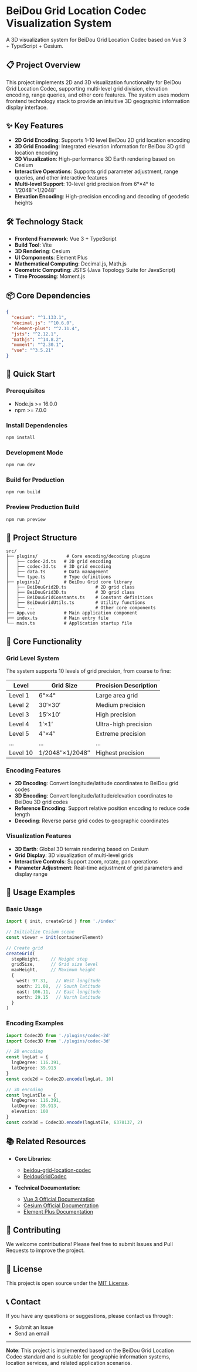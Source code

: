 # BeiDou Grid Location Codec Visualization System

A 3D visualization system for BeiDou Grid Location Codec based on Vue 3 + TypeScript + Cesium.

## 📋 Project Overview

This project implements 2D and 3D visualization functionality for BeiDou Grid Location Codec, supporting multi-level grid division, elevation encoding, range queries, and other core features. The system uses modern frontend technology stack to provide an intuitive 3D geographic information display interface.

## ✨ Key Features

- **2D Grid Encoding**: Supports 1-10 level BeiDou 2D grid location encoding
- **3D Grid Encoding**: Integrated elevation information for BeiDou 3D grid location encoding
- **3D Visualization**: High-performance 3D Earth rendering based on Cesium
- **Interactive Operations**: Supports grid parameter adjustment, range queries, and other interactive features
- **Multi-level Support**: 10-level grid precision from 6°×4° to 1/2048″×1/2048″
- **Elevation Encoding**: High-precision encoding and decoding of geodetic heights

## 🛠️ Technology Stack

- **Frontend Framework**: Vue 3 + TypeScript
- **Build Tool**: Vite
- **3D Rendering**: Cesium
- **UI Components**: Element Plus
- **Mathematical Computing**: Decimal.js, Math.js
- **Geometric Computing**: JSTS (Java Topology Suite for JavaScript)
- **Time Processing**: Moment.js

## 📦 Core Dependencies

```json
{
  "cesium": "^1.133.1",
  "decimal.js": "^10.6.0",
  "element-plus": "^2.11.4",
  "jsts": "^2.12.1",
  "mathjs": "^14.8.2",
  "moment": "^2.30.1",
  "vue": "^3.5.21"
}
```

## 🚀 Quick Start

### Prerequisites

- Node.js >= 16.0.0
- npm >= 7.0.0

### Install Dependencies

```bash
npm install
```

### Development Mode

```bash
npm run dev
```

### Build for Production

```bash
npm run build
```

### Preview Production Build

```bash
npm run preview
```

## 📁 Project Structure

```
src/
├── plugins/           # Core encoding/decoding plugins
│   ├── codec-2d.ts   # 2D grid encoding
│   ├── codec-3d.ts   # 3D grid encoding
│   ├── data.ts       # Data management
│   └── type.ts       # Type definitions
├── plugins1/         # BeiDou Grid core library
│   ├── BeiDouGrid2D.ts           # 2D grid class
│   ├── BeiDouGrid3D.ts           # 3D grid class
│   ├── BeiDouGridConstants.ts    # Constant definitions
│   ├── BeiDouGridUtils.ts        # Utility functions
│   └── ...                       # Other core components
├── App.vue           # Main application component
├── index.ts          # Main entry file
└── main.ts           # Application startup file
```

## 🎯 Core Functionality

### Grid Level System

The system supports 10 levels of grid precision, from coarse to fine:

| Level | Grid Size | Precision Description |
|-------|-----------|----------------------|
| Level 1 | 6°×4° | Large area grid |
| Level 2 | 30′×30′ | Medium precision |
| Level 3 | 15′×10′ | High precision |
| Level 4 | 1′×1′ | Ultra-high precision |
| Level 5 | 4″×4″ | Extreme precision |
| ... | ... | ... |
| Level 10 | 1/2048″×1/2048″ | Highest precision |

### Encoding Features

- **2D Encoding**: Convert longitude/latitude coordinates to BeiDou grid codes
- **3D Encoding**: Convert longitude/latitude/elevation coordinates to BeiDou 3D grid codes
- **Reference Encoding**: Support relative position encoding to reduce code length
- **Decoding**: Reverse parse grid codes to geographic coordinates

### Visualization Features

- **3D Earth**: Global 3D terrain rendering based on Cesium
- **Grid Display**: 3D visualization of multi-level grids
- **Interactive Controls**: Support zoom, rotate, pan operations
- **Parameter Adjustment**: Real-time adjustment of grid parameters and display range

## 🔧 Usage Examples

### Basic Usage

```typescript
import { init, createGrid } from './index'

// Initialize Cesium scene
const viewer = init(containerElement)

// Create grid
createGrid(
  stepHeight,    // Height step
  gridSize,      // Grid size level
  maxHeight,     // Maximum height
  {
    west: 97.31,   // West longitude
    south: 21.08,  // South latitude
    east: 106.11,  // East longitude
    north: 29.15   // North latitude
  }
)
```

### Encoding Examples

```typescript
import Codec2D from './plugins/codec-2d'
import Codec3D from './plugins/codec-3d'

// 2D encoding
const lngLat = {
  lngDegree: 116.391,
  latDegree: 39.913
}
const code2d = Codec2D.encode(lngLat, 10)

// 3D encoding
const lngLatEle = {
  lngDegree: 116.391,
  latDegree: 39.913,
  elevation: 100
}
const code3d = Codec3D.encode(lngLatEle, 6378137, 2)
```

## 📚 Related Resources

- **Core Libraries**:
  - [beidou-grid-location-codec](https://github.com/CN-Shopkeeper/beidou-grid-location-codec)
  - [BeidouGridCodec](https://github.com/ywx001/BeidouGridCodec)

- **Technical Documentation**:
  - [Vue 3 Official Documentation](https://v3.vuejs.org/)
  - [Cesium Official Documentation](https://cesium.com/docs/)
  - [Element Plus Documentation](https://element-plus.org/)

## 🤝 Contributing

We welcome contributions! Please feel free to submit Issues and Pull Requests to improve the project.

## 📄 License

This project is open source under the [MIT License](LICENSE).

## 📞 Contact

If you have any questions or suggestions, please contact us through:

- Submit an Issue
- Send an email

---

**Note**: This project is implemented based on the BeiDou Grid Location Codec standard and is suitable for geographic information systems, location services, and related application scenarios.
